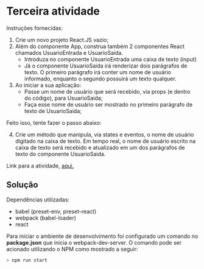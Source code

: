 # Terceira atividade

Instruções fornecidas:

1. Crie um novo projeto React.JS vazio;
2. Além do componente App, construa também 2 componentes React chamados UsuarioEntrada e UsuarioSaida.
    * Introduza no componente UsuarioEntrada uma caixa de texto (input) 
    * Já o componente UsuarioSaida irá renderizar dois parágrafos de texto. O primeiro parágrafo irá conter um nome de usuário informado, enquanto o segundo possuirá um texto qualquer.
3. Ao iniciar a sua aplicação:
    * Passe um nome de usuário que será recebido, via props (e dentro do código), para UsuarioSaida;
    * Faça esse nome de usuário ser mostrado no primeiro parágrafo de texto de UsuarioSaida;

Feito isso, tente fazer o passo abaixo:

4. Crie um método que manipula, via states e eventos, o nome de usuário digitado na caixa de texto. Em tempo real, o nome de usuário escrito na caixa de texto será recebido e atualizado em um dos parágrafos de texto do componente UsuarioSaida.

Link para a atividade, [aqui.](https://docs.google.com/document/d/1RYavhAWbz1Mrm_8LggQUuIGX4U6LWUIU8jsUio9BzI0/edit)

## Solução

Dependências utilizadas:
* babel (preset-env, preset-react)
* webpack (babel-loader)
* react


Para iniciar o ambiente de desenvolvimento foi configurado um comando no **package.json** que inicia o webpack-dev-server. O comando pode ser acionado utilizando o NPM como mostrado a seguir:

```bash
> npm run start
```
